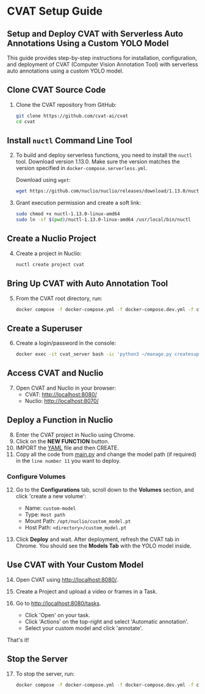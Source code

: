 # CVAT Setup Guide

## Setup and Deploy CVAT with Serverless Auto Annotations Using a Custom YOLO Model

This guide provides step-by-step instructions for installation, configuration, and deployment of CVAT (Computer Vision Annotation Tool) with serverless auto annotations using a custom YOLO model.

## Clone CVAT Source Code

1. Clone the CVAT repository from GitHub:
   ```sh
   git clone https://github.com/cvat-ai/cvat
   cd cvat
   ```

## Install `nuctl` Command Line Tool

2. To build and deploy serverless functions, you need to install the `nuctl` tool. Download version 1.13.0. Make sure the version matches the version specified in `docker-compose.serverless.yml`.

   Download using `wget`:
   ```sh
   wget https://github.com/nuclio/nuclio/releases/download/1.13.0/nuctl-1.13.0-linux-amd64
   ```

3. Grant execution permission and create a soft link:
   ```sh
   sudo chmod +x nuctl-1.13.0-linux-amd64
   sudo ln -sf $(pwd)/nuctl-1.13.0-linux-amd64 /usr/local/bin/nuctl
   ```

## Create a Nuclio Project

4. Create a project in Nuclio:
   ```sh
   nuctl create project cvat
   ```

## Bring Up CVAT with Auto Annotation Tool

5. From the CVAT root directory, run:
   ```sh
   docker compose -f docker-compose.yml -f docker-compose.dev.yml -f components/serverless/docker-compose.serverless.yml up -d --build
   ```

## Create a Superuser

6. Create a login/password in the console:
   ```sh
   docker exec -it cvat_server bash -ic 'python3 ~/manage.py createsuperuser'
   ```

## Access CVAT and Nuclio

7. Open CVAT and Nuclio in your browser:
   - CVAT: [http://localhost:8080/](http://localhost:8080/)
   - Nuclio: [http://localhost:8070/](http://localhost:8070/)

## Deploy a Function in Nuclio

8. Enter the CVAT project in Nuclio using Chrome.
9. Click on the **NEW FUNCTION** button.
10. IMPORT the [YAML](https://github.com/shahzaibkhan9/cvat-setup-with-auto-annotation/blob/main/function.yaml) file and then CREATE.
11. Copy all the code from [main.py](https://github.com/shahzaibkhan9/cvat-setup-with-auto-annotation/blob/main/main.py) and change the model path (if required) in the `line number 11` you want to deploy.

### Configure Volumes

12. Go to the **Configurations** tab, scroll down to the **Volumes** section, and click 'create a new volume':
    - Name: `custom-model`
    - Type: `Host path`
    - Mount Path: `/opt/nuclio/custom_model.pt`
    - Host Path: `<directory>/custom_model.pt`

13. Click **Deploy** and wait. After deployment, refresh the CVAT tab in Chrome. You should see the **Models Tab** with the YOLO model inside.

## Use CVAT with Your Custom Model

14. Open CVAT using [http://localhost:8080/](http://localhost:8080/).

15. Create a Project and upload a video or frames in a Task.

16. Go to [http://localhost:8080/tasks](http://localhost:8080/tasks).
    - Click 'Open' on your task.
    - Click 'Actions' on the top-right and select 'Automatic annotation'.
    - Select your custom model and click 'annotate'.

That's it!

## Stop the Server

17. To stop the server, run:
    ```sh
    docker compose -f docker-compose.yml -f docker-compose.dev.yml -f components/serverless/docker-compose.serverless.yml down
    ```